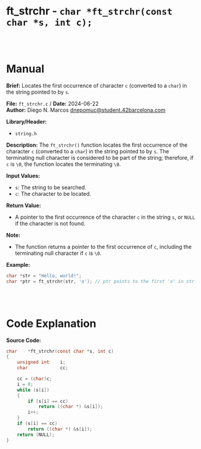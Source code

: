 # ft_strchr - `char *ft_strchr(const char *s, int c);`
<br>
<br>

# Manual
**Brief:**
Locates the first occurrence of character `c` (converted to a `char`) in the string pointed to by `s`.

**File:** `ft_strchr.c` / **Date:** 2024-06-22  
**Author:** Diego N. Marcos <dnepomuc@student.42barcelona.com>

**Library/Header:**
* `string.h`

**Description:**
The `ft_strchr()` function locates the first occurrence of the character `c` (converted to a `char`) in the string pointed to by `s`. The terminating null character is considered to be part of the string; therefore, if `c` is `\0`, the function locates the terminating `\0`.

**Input Values:**
* `s`: The string to be searched.
* `c`: The character to be located.

**Return Value:**
* A pointer to the first occurrence of the character `c` in the string `s`, or `NULL` if the character is not found.

**Note:**
- The function returns a pointer to the first occurrence of `c`, including the terminating null character if `c` is `\0`.

**Example:**
```c
char *str = "Hello, world!";
char *ptr = ft_strchr(str, 'o'); // ptr points to the first 'o' in str
```

<br>
<br>

# Code Explanation
**Source Code:**
``` C
char	*ft_strchr(const char *s, int c)
{
	unsigned int	i;
	char			cc;

	cc = (char)c;
	i = 0;
	while (s[i])
	{
		if (s[i] == cc)
			return ((char *) &s[i]);
		i++;
	}
	if (s[i] == cc)
		return ((char *) &s[i]);
	return (NULL);
}


```